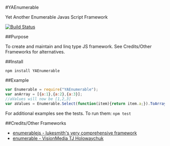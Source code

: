 #YAEnumerable

  Yet Another Enumerable Javas Script Framework

[![Build Status](https://travis-ci.org/tjchaplin/YAEnumerable.png)](https://travis-ci.org/tjchaplin/YAEnumerable)

##Purpose

  To create and maintain and linq type JS framework.  See Credits/Other Frameworks for alternatives.

##Install

  `npm install YAEnumerable`

##Example

  ```javascript
  var Enumerable = require("YAEnumerable");
  var anArray = [{a:1},{a:2},{a:3}];
  //aValues will now be [1,2,3]
  var aValues = Enumerable.Select(function(item){return item.a;}).ToArray();
  ```
  For additional examples see the tests.  To run them:
  `npm test`
  
##Credits/Other Frameworks
  
  * [enumerablejs - lukesmith's very comprehensive framework](https://github.com/lukesmith/enumerablejs.git)
  * [enumerable - VisionMedia TJ Holowaychuk](https://github.com/component/enumerable.git)
